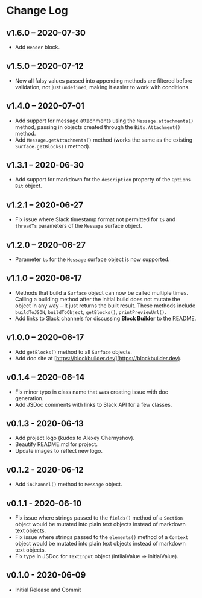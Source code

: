 # Change Log

## v1.6.0 – 2020-07-30

* Add `Header` block.

## v1.5.0 – 2020-07-12

* Now all falsy values passed into appending methods are filtered before validation, not just `undefined`, making it easier to work with conditions.

## v1.4.0 – 2020-07-01

* Add support for message attachments using the `Message.attachments()` method, passing in objects created through the `Bits.Attachment()` method.
* Add `Message.getAttachments()` method (works the same as the existing `Surface.getBlocks()` method).

## v1.3.1 – 2020-06-30

* Add support for markdown for the `description` property of the `Options` `Bit` object.

## v1.2.1 – 2020-06-27

* Fix issue where Slack timestamp format not permitted for `ts` and `threadTs` parameters of the `Message` surface object.

## v1.2.0 – 2020-06-27

* Parameter `ts` for the `Message` surface object is now supported.

## v1.1.0 – 2020-06-17

* Methods that build a `Surface` object can now be called multiple times. Calling a building method after the initial build does not mutate the object in any way – it just returns the built result. These methods include `buildToJSON`, `buildToObject`, `getBlocks()`, `printPreviewUrl()`.
* Add links to Slack channels for discussing **Block Builder** to the README.        

## v1.0.0 – 2020-06-17

* Add `getBlocks()` method to all `Surface` objects.
* Add doc site at [https://blockbuilder.dev](https://blockbuilder.dev).

## v0.1.4 – 2020-06-14

* Fix minor typo in class name that was creating issue with doc generation.
* Add JSDoc comments with links to Slack API for a few classes.

## v0.1.3 - 2020-06-13

* Add project logo (kudos to Alexey Chernyshov).
* Beautify README.md for project.
* Update images to reflect new logo.

## v0.1.2 - 2020-06-12

* Add `inChannel()` method to `Message` object.

## v0.1.1 - 2020-06-10

* Fix issue where strings passed to the `fields()` method of a `Section` object would be mutated into plain text objects instead of markdown text objects.
* Fix issue where strings passed to the `elements()` method of a `Context` object would be mutated into plain text objects instead of markdown text objects.
* Fix type in JSDoc for `TextInput` object (intiialValue => initialValue).

## v0.1.0 - 2020-06-09

* Initial Release and Commit
